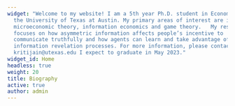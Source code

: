 ```yaml
---
widget: "Welcome to my website! I am a 5th year Ph.D. student in Economics at
  the University of Texas at Austin. My primary areas of interest are in
  microeconomic theory, information economics and game theory.   My research
  focuses on how asymmetric information affects people’s incentive to
  communicate truthfully and how agents can learn and take advantage of
  information revelation processes. For more information, please contact me at:
  kritijain@utexas.edu I expect to graduate in May 2023."
widget_id: Home
headless: true
weight: 20
title: Biography
active: true
author: admin
---
```

